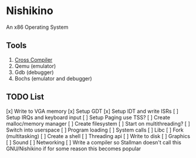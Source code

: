 # Nishikino
An x86 Operating System

## Tools
1. [Cross Compiler](http://wiki.osdev.org/GCC_Cross-Compiler)
2. Qemu (emulator)
3. Gdb (debugger)
4. Bochs (emulator and debugger)

## TODO List
[x] Write to VGA memory
[x] Setup GDT
[x] Setup IDT and write ISRs
[ ] Setup IRQs and keyboard input
[ ] Setup Paging use TSS?
[ ] Create malloc/memory manager
[ ] Create filesystem
[ ] Start on multithreading?
[ ] Switch into userspace
[ ] Program loading
[ ] System calls
[ ] Libc
[ ] Fork (multitasking)
[ ] Create a shell
[ ] Threading api
[ ] Write to disk
[ ] Graphics
[ ] Sound
[ ] Networking
[ ] Write a compiler so Stallman doesn't call this GNU/Nishikino if for some reason this becomes popular
